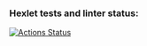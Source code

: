 ### Hexlet tests and linter status:
[![Actions Status](https://github.com/tretyakandrey/python-project-lvl1/workflows/hexlet-check/badge.svg)](https://github.com/tretyakandrey/python-project-lvl1/actions)